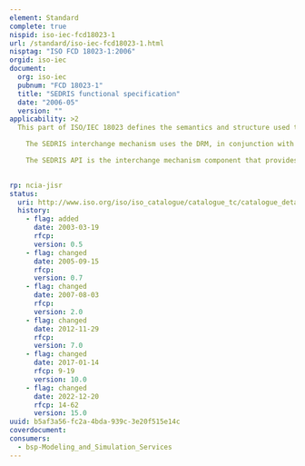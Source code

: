 ```yaml
---
element: Standard
complete: true
nispid: iso-iec-fcd18023-1
url: /standard/iso-iec-fcd18023-1.html
nisptag: "ISO FCD 18023-1:2006"
orgid: iso-iec
document:
  org: iso-iec
  pubnum: "FCD 18023-1"
  title: "SEDRIS functional specification"
  date: "2006-05"
  version: ""
applicability: >2
  This part of ISO/IEC 18023 defines the semantics and structure used to represent environmental data along with the means to produce and access that data. This latter aspect is termed a transmittal which is the realization of an environment using the SEDRIS data representation model (DRM). The SEDRIS DRM is a mechanism that may be access through the application program interface (API) provided in this part of ISO/IEC 18023. An inherent aspect of SEDRIS is the ability to express information about a wide range of natural, man-made, or virtual environmental objects and their characteristics. These can include such things as celestial bodies, rivers, forests, wind, ocean characteristics, atmospheric temperature, avatars, ships, roads, space stations, buildings, and animals. The emphasis is placed on representing the characteristics of such objects while specifying the interrelationships among them.  ISO/IEC 18023 in its entirety specifies a Data Representation Model (DRM), an abstract transmittal format (ATF), the SEDRIS transmittal format binary encoding (STF), and an application program interface (API) that supports both the DRM and the transmittal formats in creating and accessing SEDRIS transmittals as components of a data interchange mechanism for environmental representations. Other components of the SEDRIS interchange mechanism required to completely and unambiguously describe environmental data are described in two other international standards. These International Standards are the ISO/IEC 18025 Environmental data coding specification (EDCS) and the ISO/IEC 18026 Spatial reference model (SRM).

    The SEDRIS interchange mechanism uses the DRM, in conjunction with the EDCS and the SRM, to provide a means for defining all of the data elements and their relationships necessary to create an environmental database. These components form the central core of successful data interchange. They allow the unambiguous description of environmental data. The DRM, through the registration process described in this part of ISO/IEC 18023, can be expanded to incorporate future environmental representation needs.

    The SEDRIS API is the interchange mechanism component that provides the means to create and access data in a SEDRIS transmittal. It allows data producing or consuming applications to interchange environmental data between different proprietary database systems or formats. The API provides a coherent and complete interface to the data in a SEDRIS transmittal. The API allows the underlying implementation of the SEDRIS transmittal format to be transparent to users.

  
rp: ncia-jisr
status:
  uri: http://www.iso.org/iso/iso_catalogue/catalogue_tc/catalogue_detail.htm?csnumber=38442
  history: 
    - flag: added
      date: 2003-03-19
      rfcp: 
      version: 0.5
    - flag: changed
      date: 2005-09-15
      rfcp: 
      version: 0.7
    - flag: changed
      date: 2007-08-03
      rfcp: 
      version: 2.0
    - flag: changed
      date: 2012-11-29
      rfcp: 
      version: 7.0
    - flag: changed
      date: 2017-01-14
      rfcp: 9-19
      version: 10.0
    - flag: changed
      date: 2022-12-20
      rfcp: 14-62
      version: 15.0
uuid: b5af3a56-fc2a-4bda-939c-3e20f515e14c
coverdocument:
consumers:
  - bsp-Modeling_and_Simulation_Services
---
```

